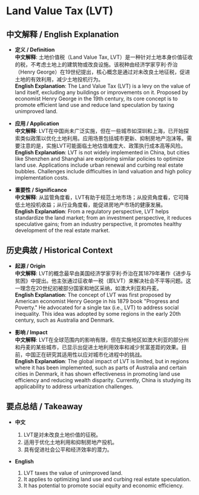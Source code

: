 # Land Value Tax (LVT)

## 中文解释 / English Explanation

* **定义 / Definition**  
  **中文解释**: 土地价值税（Land Value Tax, LVT）是一种针对土地本身价值征收的税，不考虑土地上的建筑物或改良设施。该税种由经济学家亨利·乔治（Henry George）在19世纪提出，核心概念是通过对未改良土地征税，促进土地的有效利用，减少土地投机行为。  
  **English Explanation**: The Land Value Tax (LVT) is a levy on the value of land itself, excluding any buildings or improvements on it. Proposed by economist Henry George in the 19th century, its core concept is to promote efficient land use and reduce land speculation by taxing unimproved land.

* **应用 / Application**  
  **中文解释**: LVT在中国尚未广泛实施，但在一些城市如深圳和上海，已开始探索类似政策以优化土地利用。应用场景包括城市更新、抑制房地产泡沫等。需要注意的是，实施LVT可能面临土地估值难度大、政策执行成本高等风险。  
  **English Explanation**: LVT is not widely implemented in China, but cities like Shenzhen and Shanghai are exploring similar policies to optimize land use. Applications include urban renewal and curbing real estate bubbles. Challenges include difficulties in land valuation and high policy implementation costs.

* **重要性 / Significance**  
  **中文解释**: 从监管角度看，LVT有助于规范土地市场；从投资角度看，它可降低土地投机收益；从行业角度看，能促进房地产市场的健康发展。  
  **English Explanation**: From a regulatory perspective, LVT helps standardize the land market; from an investment perspective, it reduces speculative gains; from an industry perspective, it promotes healthy development of the real estate market.

## 历史典故 / Historical Context

* **起源 / Origin**  
  **中文解释**: LVT的概念最早由美国经济学家亨利·乔治在其1879年著作《进步与贫困》中提出。他主张通过征收单一税（即LVT）来解决社会不平等问题。这一理念在20世纪初被部分国家和地区采纳，如澳大利亚和丹麦。  
  **English Explanation**: The concept of LVT was first proposed by American economist Henry George in his 1879 book "Progress and Poverty." He advocated for a single tax (i.e., LVT) to address social inequality. This idea was adopted by some regions in the early 20th century, such as Australia and Denmark.

* **影响 / Impact**  
  **中文解释**: LVT在全球范围内的影响有限，但在实施地区如澳大利亚的部分州和丹麦的某些城市，已显示出促进土地利用效率和减少贫富差距的效果。目前，中国正在研究其适用性以应对城市化进程中的挑战。  
  **English Explanation**: The global impact of LVT is limited, but in regions where it has been implemented, such as parts of Australia and certain cities in Denmark, it has shown effectiveness in promoting land use efficiency and reducing wealth disparity. Currently, China is studying its applicability to address urbanization challenges.

## 要点总结 / Takeaway

* **中文**  
  1. LVT是对未改良土地价值的征税。
  2. 适用于优化土地利用和抑制房地产投机。
  3. 具有促进社会公平和经济效率的潜力。

* **English**  
  1. LVT taxes the value of unimproved land.
  2. It applies to optimizing land use and curbing real estate speculation.
  3. It has potential to promote social equity and economic efficiency.